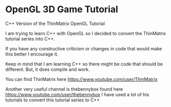 # OpenGL 3D Game Tutorial
C++ Version of the ThinMatrix OpenGL Tutorial

I am trying to learn C++ with OpenGL so I decided to convert the ThinMatrix tutorial series into C++.

If you have any constructive criticism or changes in code that would make this better I encourage it.

Keep in mind that I am learning C++ so there might be code that should be different. But, it does compile and work.

You can find ThinMatrix here https://www.youtube.com/user/ThinMatrix

Another very useful channel is thebennybox found here https://www.youtube.com/user/thebennybox
I have used a lot of his tutorials to convert this tutorial series to C++
